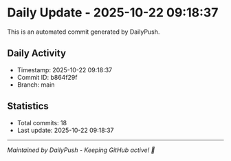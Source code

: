 # Daily Update - 2025-10-22 09:18:37

This is an automated commit generated by DailyPush.

## Daily Activity
- Timestamp: 2025-10-22 09:18:37
- Commit ID: b864f29f
- Branch: main

## Statistics
- Total commits: 18
- Last update: 2025-10-22 09:18:37

---
*Maintained by DailyPush - Keeping GitHub active! 🚀*
